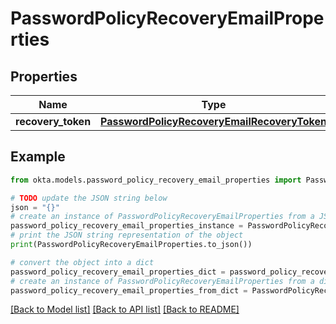 # PasswordPolicyRecoveryEmailProperties


## Properties

Name | Type | Description | Notes
------------ | ------------- | ------------- | -------------
**recovery_token** | [**PasswordPolicyRecoveryEmailRecoveryToken**](PasswordPolicyRecoveryEmailRecoveryToken.md) |  | [optional] 

## Example

```python
from okta.models.password_policy_recovery_email_properties import PasswordPolicyRecoveryEmailProperties

# TODO update the JSON string below
json = "{}"
# create an instance of PasswordPolicyRecoveryEmailProperties from a JSON string
password_policy_recovery_email_properties_instance = PasswordPolicyRecoveryEmailProperties.from_json(json)
# print the JSON string representation of the object
print(PasswordPolicyRecoveryEmailProperties.to_json())

# convert the object into a dict
password_policy_recovery_email_properties_dict = password_policy_recovery_email_properties_instance.to_dict()
# create an instance of PasswordPolicyRecoveryEmailProperties from a dict
password_policy_recovery_email_properties_from_dict = PasswordPolicyRecoveryEmailProperties.from_dict(password_policy_recovery_email_properties_dict)
```
[[Back to Model list]](../README.md#documentation-for-models) [[Back to API list]](../README.md#documentation-for-api-endpoints) [[Back to README]](../README.md)


